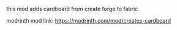 this mod adds cardboard from create forge to fabric

modrinth mod link: https://modrinth.com/mod/creates-cardboard
